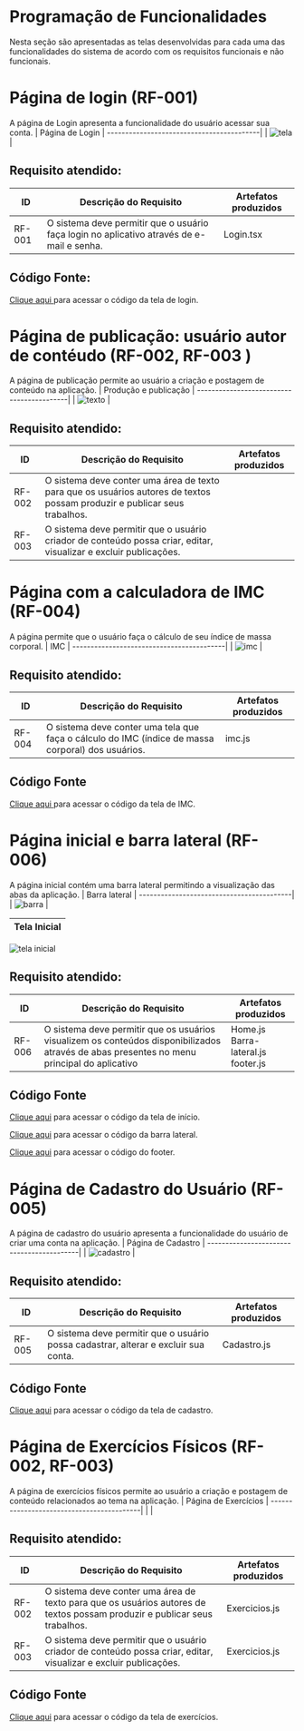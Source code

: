 # Programação de Funcionalidades

Nesta seção são apresentadas as telas desenvolvidas para cada uma das funcionalidades do sistema de acordo com os requisitos funcionais e não funcionais.

# Página de login (RF-001)
A página de Login apresenta a funcionalidade do usuário acessar sua conta.
| Página de Login | 
 ------------------------------------------|
| ![tela](https://github.com/ICEI-PUC-Minas-PMV-ADS/pmv-ads-2024-1-e3-proj-mov-t6-pmv-ads-2024-1-e3-proj-fitfocus/assets/89883311/22ca6aab-669c-4952-ad72-11a029da67a4) |

## Requisito atendido:
|ID    | Descrição do Requisito  | Artefatos produzidos |
|------|-----------------------------------------|----------|
|RF-001| O sistema deve permitir que o usuário faça login no aplicativo através de e-mail e senha. | Login.tsx |

## Código Fonte: 

<a href= https://github.com/ICEI-PUC-Minas-PMV-ADS/pmv-ads-2024-1-e3-proj-mov-t6-pmv-ads-2024-1-e3-proj-fitfocus/blob/main/src/src/frontend/components/Login.tsx> Clique aqui </a> para acessar o código da tela de login.

# Página de publicação: usuário autor de contéudo  (RF-002, RF-003 )
A página de publicação permite ao usuário a criação e postagem de conteúdo na aplicação.
| Produção e publicação |
 ------------------------------------------|
| ![texto](https://github.com/ICEI-PUC-Minas-PMV-ADS/pmv-ads-2024-1-e3-proj-mov-t6-pmv-ads-2024-1-e3-proj-fitfocus/assets/89883311/f7433f07-1283-41b5-a06a-bc994df21b1e) |

## Requisito atendido:
|ID    | Descrição do Requisito  | Artefatos produzidos |
|------|-----------------------------------------|-----------|
|RF-002| O sistema deve conter uma área de texto para que os usuários autores de textos possam produzir e publicar seus trabalhos. | |
|RF-003| O sistema deve permitir que o usuário criador de conteúdo possa criar, editar, visualizar e excluir publicações.|

# Página com a calculadora de IMC (RF-004)
A página permite que o usuário faça o cálculo de seu índice de massa corporal.
| IMC  |
 ------------------------------------------| 
 | ![imc](https://github.com/ICEI-PUC-Minas-PMV-ADS/pmv-ads-2024-1-e3-proj-mov-t6-pmv-ads-2024-1-e3-proj-fitfocus/assets/89883311/1c3a1503-fe29-4153-9be2-344243e7e1db) |

## Requisito atendido:
|ID    | Descrição do Requisito  | Artefatos produzidos |
|------|-----------------------------------------|------|
|RF-004| O sistema deve conter uma tela que faça o cálculo do IMC (índice de massa corporal) dos usuários.| imc.js |

## Código Fonte

<a href= https://github.com/ICEI-PUC-Minas-PMV-ADS/pmv-ads-2024-1-e3-proj-mov-t6-pmv-ads-2024-1-e3-proj-fitfocus/blob/main/src/src/frontend/components/imc.js> Clique aqui </a> para acessar o código da tela de IMC.

# Página inicial e barra lateral (RF-006)
A página inicial contém uma barra lateral permitindo a visualização das abas da aplicação.
| Barra lateral |
 ------------------------------------------| 
| ![barra](https://github.com/ICEI-PUC-Minas-PMV-ADS/pmv-ads-2024-1-e3-proj-mov-t6-pmv-ads-2024-1-e3-proj-fitfocus/assets/89883311/f52f21ce-603a-47db-b6f6-485256eb4b82) |

| Tela Inicial |
 ------------------------------------------- |
![tela inicial](https://github.com/ICEI-PUC-Minas-PMV-ADS/pmv-ads-2024-1-e3-proj-mov-t6-pmv-ads-2024-1-e3-proj-fitfocus/assets/89883311/b699c9e1-7762-4511-9f6a-3c2066e0efe2)

## Requisito atendido:
|ID    | Descrição do Requisito  | Artefatos produzidos |
|------|-----------------------------------------|-------|
|RF-006 |  O sistema deve permitir que os usuários visualizem os conteúdos disponibilizados através de abas presentes no menu principal do aplicativo| Home.js<br>Barra-lateral.js<br>footer.js|

## Código Fonte

<a href= https://github.com/ICEI-PUC-Minas-PMV-ADS/pmv-ads-2024-1-e3-proj-mov-t6-pmv-ads-2024-1-e3-proj-fitfocus/blob/main/src/src/frontend/components/Home.js> Clique aqui</a> para acessar o código da tela de início.

<a href= https://github.com/ICEI-PUC-Minas-PMV-ADS/pmv-ads-2024-1-e3-proj-mov-t6-pmv-ads-2024-1-e3-proj-fitfocus/blob/main/src/src/frontend/components/Barra-lateral.js> Clique aqui</a> para acessar o código da barra lateral.

<a href= https://github.com/ICEI-PUC-Minas-PMV-ADS/pmv-ads-2024-1-e3-proj-mov-t6-pmv-ads-2024-1-e3-proj-fitfocus/blob/main/src/src/frontend/components/footer.js> Clique aqui</a> para acessar o código do footer.


# Página de Cadastro do Usuário (RF-005)
A página de cadastro do usuário apresenta a funcionalidade do usuário de criar uma conta na aplicação.
| Página de Cadastro | 
 ------------------------------------------|
| ![cadastro](https://github.com/ICEI-PUC-Minas-PMV-ADS/pmv-ads-2024-1-e3-proj-mov-t6-pmv-ads-2024-1-e3-proj-fitfocus/assets/89883311/4dfa3fc2-dd21-4a54-a68f-4cd16c20cb6b) |

## Requisito atendido:
|ID    | Descrição do Requisito  | Artefatos produzidos|
|------|-----------------------------------------|------|
|RF-005| 	O sistema deve permitir que o usuário possa cadastrar, alterar e excluir sua conta. | Cadastro.js|

## Código Fonte 

<a href= https://github.com/ICEI-PUC-Minas-PMV-ADS/pmv-ads-2024-1-e3-proj-mov-t6-pmv-ads-2024-1-e3-proj-fitfocus/blob/main/src/src/frontend/components/Cadastro.js>Clique aqui</a> para acessar o código da tela de cadastro.

# Página de Exercícios Físicos (RF-002, RF-003)
A página de exercícios físicos permite ao usuário a criação e postagem de conteúdo relacionados ao tema na aplicação.
| Página de Exercícios | 
 ------------------------------------------|
|  |

## Requisito atendido:
|ID    | Descrição do Requisito  | Artefatos produzidos|
|------|-----------------------------------------|------|
|RF-002| 	O sistema deve conter uma área de texto para que os usuários autores de textos possam produzir e publicar seus trabalhos. | Exercicios.js|
|RF-003| O sistema deve permitir que o usuário criador de conteúdo possa criar, editar, visualizar e excluir publicações.| Exercicios.js|

## Código Fonte 

<a href= https://github.com/ICEI-PUC-Minas-PMV-ADS/pmv-ads-2024-1-e3-proj-mov-t6-pmv-ads-2024-1-e3-proj-fitfocus/blob/main/src/src/frontend/components/Exercicios.js>Clique aqui</a> para acessar o código da tela de exercícios.


